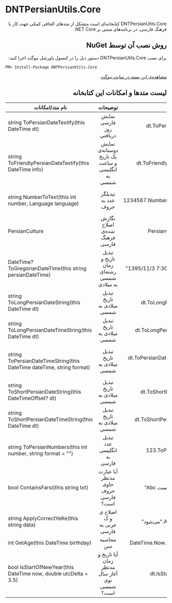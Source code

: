 ﻿DNTPersianUtils.Core
=======
<div dir="rtl">
DNTPersianUtils.Core کتابخانه‌ای است متشکل از متدهای الحاقی کمکی جهت کار با فرهنگ فارسی، در برنامه‌های مبتنی بر NET Core.
</div>

<div dir="rtl">

روش نصب آن توسط NuGet
-----------------
برای نصب DNTPersianUtils.Core دستور ذیل را در کنسول پاورشل نیوگت اجرا کنید:
</div>

```
PM> Install-Package DNTPersianUtils.Core
```
<div dir="rtl">

[مشاهده‌ی این بسته در سایت نیوگت](http://www.nuget.org/packages/DNTPersianUtils.Core/)
</div>

<div dir="rtl">

لیست متدها و امکانات این کتابخانه
-----------------
</div>

|نام متد/امکانات|توضیحات|مثال|خروجی نمونه|
| -------| :------: | :------: |  :------: |  
|string ToPersianDateTextify(this DateTime dt)|نمایش فارسی روز دریافتی|dt.ToPersianDateTextify()|سه شنبه ۲۱ دی ۱۳۹۵|
|string ToFriendlyPersianDateTextify(this DateTime info)|نمایش دوستانه‌ی یک تاریخ و ساعت انگلیسی به شمسی|dt.ToFriendlyPersianDateTextify()|&#x202b;۱۰ روز قبل، سه شنبه ۲۱ دی ۱۳۹۵، ساعت ۱۰:۲۰|
|string NumberToText(this int number, Language language)|تبدیلگر عدد به حروف|1234567.NumberToText(Language.Persian)|یک میلیون و دویست و سی و چهار هزار و پانصد و شصت و هفت|
|PersianCulture|نگارش اصلاح شده‌ی فرهنگ فارسی|PersianCulture.Instance|در این فرهنگ تاریخ میلادی با شمسی جایگزین شده‌است|
|DateTime? ToGregorianDateTime(this string persianDateTime)|تبدیل تاریخ و زمان رشته‌ای شمسی به میلادی|"1395/11/3 7:30".ToGregorianDateTime()|new DateTime(2017, 1, 22, 7, 30, 0)|
|string ToLongPersianDateString(this DateTime dt)|تبدیل تاریخ میلادی به شمسی|dt.ToLongPersianDateString()|&#x202b;21 دی 1395|
|string ToLongPersianDateTimeString(this DateTime dt)|تبدیل تاریخ میلادی به شمسی|dt.ToLongPersianDateTimeString()|&#x202b;21 دی 1395، 10:20:02 ق.ظ|
|string ToPersianDateTimeString(this DateTime dateTime, string format)|تبدیل تاریخ میلادی به شمسی|dt.ToPersianDateTimeString("dd MMMM yyyy")|این تبدیل بر اساس فرهنگ اصلاح شده‌ی فارسی صورت می‌گیرد|
|string ToShortPersianDateString(this DateTimeOffset? dt)|تبدیل تاریخ میلادی به شمسی|dt.ToShortPersianDateString()|1395/10/21|
|string ToShortPersianDateTimeString(this DateTime dt)|تبدیل تاریخ میلادی به شمسی|dt.ToShortPersianDateTimeString()|1395/10/21 10:20|
|string ToPersianNumbers(this int number, string format = "")|تبدیل عدد انگلیسی به فارسی|123.ToPersianNumbers()|۱۲۳|
|bool ContainsFarsi(this string txt)|آیا عبارت مدنظر حاوی حروف فارسی است؟|"Abc تست".ContainsFarsi()|true|
|string ApplyCorrectYeKe(this string data)|اصلاح ی و ک عربی به فارسی|"می‌شود".ApplyCorrectYeKe()|می‌شود|
|int GetAge(this DateTime birthday)|محاسبه سن|DateTime.Now.AddYears(-9).GetAge()|9|
|bool IsStartOfNewYear(this DateTime now, double utcDelta = 3.5)|آیا تاریخ و زمان مدنظر آغاز سال نوی شمسی است؟|dt.IsStartOfNewYear()|true/false|

